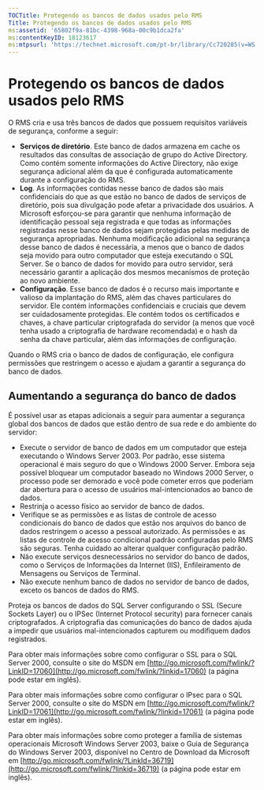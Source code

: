 ```yaml
---
TOCTitle: Protegendo os bancos de dados usados pelo RMS
Title: Protegendo os bancos de dados usados pelo RMS
ms:assetid: '65802f9a-81bc-4398-968a-00c9b1dca2fa'
ms:contentKeyID: 18123617
ms:mtpsurl: 'https://technet.microsoft.com/pt-br/library/Cc720285(v=WS.10)'
---
```


Protegendo os bancos de dados usados pelo RMS
=============================================

O RMS cria e usa três bancos de dados que possuem requisitos variáveis de segurança, conforme a seguir:

-   **Serviços de diretório**. Este banco de dados armazena em cache os resultados das consultas de associação de grupo do Active Directory. Como contém somente informações do Active Directory, não exige segurança adicional além da que é configurada automaticamente durante a configuração do RMS.
-   **Log**. As informações contidas nesse banco de dados são mais confidenciais do que as que estão no banco de dados de serviços de diretório, pois sua divulgação pode afetar a privacidade dos usuários. A Microsoft esforçou-se para garantir que nenhuma informação de identificação pessoal seja registrada e que todas as informações registradas nesse banco de dados sejam protegidas pelas medidas de segurança apropriadas. Nenhuma modificação adicional na segurança desse banco de dados é necessária, a menos que o banco de dados seja movido para outro computador que esteja executando o SQL Server. Se o banco de dados for movido para outro servidor, será necessário garantir a aplicação dos mesmos mecanismos de proteção ao novo ambiente.
-   **Configuração**. Esse banco de dados é o recurso mais importante e valioso da implantação do RMS, além das chaves particulares do servidor. Ele contém informações confidenciais e cruciais que devem ser cuidadosamente protegidas. Ele contém todos os certificados e chaves, a chave particular criptografada do servidor (a menos que você tenha usado a criptografia de hardware recomendada) e o hash da senha da chave particular, além das informações de configuração.

Quando o RMS cria o banco de dados de configuração, ele configura permissões que restringem o acesso e ajudam a garantir a segurança do banco de dados.

Aumentando a segurança do banco de dados
----------------------------------------

É possível usar as etapas adicionais a seguir para aumentar a segurança global dos bancos de dados que estão dentro de sua rede e do ambiente do servidor:

-   Execute o servidor de banco de dados em um computador que esteja executando o Windows Server 2003. Por padrão, esse sistema operacional é mais seguro do que o Windows 2000 Server. Embora seja possível bloquear um computador baseado no Windows 2000 Server, o processo pode ser demorado e você pode cometer erros que poderiam dar abertura para o acesso de usuários mal-intencionados ao banco de dados.
-   Restrinja o acesso físico ao servidor de banco de dados.
-   Verifique se as permissões e as listas de controle de acesso condicionais do banco de dados que estão nos arquivos do banco de dados restringem o acesso a pessoal autorizado. As permissões e as listas de controle de acesso condicional padrão configuradas pelo RMS são seguras. Tenha cuidado ao alterar qualquer configuração padrão.
-   Não execute serviços desnecessários no servidor do banco de dados, como o Serviços de Informações da Internet (IIS), Enfileiramento de Mensagens ou Serviços de Terminal.
-   Não execute nenhum banco de dados no servidor de banco de dados, exceto os bancos de dados do RMS.

Proteja os bancos de dados do SQL Server configurando o SSL (Secure Sockets Layer) ou o IPSec (Internet Protocol security) para fornecer canais criptografados. A criptografia das comunicações do banco de dados ajuda a impedir que usuários mal-intencionados capturem ou modifiquem dados registrados.

Para obter mais informações sobre como configurar o SSL para o SQL Server 2000, consulte o site do MSDN em [http://go.microsoft.com/fwlink/?LinkID=17060](http://go.microsoft.com/fwlink/?linkid=17060) (a página pode estar em inglês).

Para obter mais informações sobre como configurar o IPsec para o SQL Server 2000, consulte o site do MSDN em [http://go.microsoft.com/fwlink/?LinkID=17061](http://go.microsoft.com/fwlink/?linkid=17061) (a página pode estar em inglês).

Para obter mais informações sobre como proteger a família de sistemas operacionais Microsoft Windows Server 2003, baixe o Guia de Segurança do Windows Server 2003, disponível no Centro de Download da Microsoft em [http://go.microsoft.com/fwlink/?LinkId=36719](http://go.microsoft.com/fwlink/?linkid=36719) (a página pode estar em inglês).

